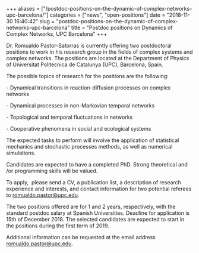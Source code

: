 +++
aliases = ["/postdoc-positions-on-the-dynamic-of-complex-networks-upc-barcelona/"]
categories = ["news", "open-positions"]
date = "2018-11-30 16:40:42"
slug = "postdoc-positions-on-the-dynamic-of-complex-networks-upc-barcelona"
title = "Postdoc positions on Dynamics of Complex Networks, UPC Barcelona"
+++

<div>

Dr. Romualdo Pastor-Satorras is currently offering two postdoctoral
positions to work in his research group in the fields of complex systems
and complex networks. The positions are located at the Department of
Physics of Universitat Politecnica de Catalunya (UPC), Barcelona, Spain.

</div>

<div>

</div>

<div>

The possible topics of research for the positions are the following:

</div>

<div>

\- Dynamical transitions in reaction-diffusion processes on complex
networks

</div>

<div>

\- Dynamical processes in non-Markovian temporal networks

</div>

<div>

\- Topological and temporal fluctuations in networks

</div>

<div>

\- Cooperative phenomena in social and ecological systems

</div>

<div>

</div>

<div>

The expected tasks to perform will involve the application of
statistical mechanics and stochastic processes methods, as well as
numerical simulations.

</div>

<div>

</div>

<div>

Candidates are expected to have a completed PhD. Strong theoretical and
/or programming skills will be valued.

</div>

<div>

</div>

<div>

To apply,  please send a CV, a publication list, a description of
research experience and interests, and contact information for two
potential referees to <romualdo.pastor@upc.edu>.

</div>

<div>

</div>

<div>

The two positions offered are for 1 and 2 years, respectively, with the
standard postdoc salary at Spanish Universities. Deadline for
application is 15th of December 2018. The selected candidates are
expected to start in the positions during the first term of 2019.

</div>

<div>

</div>

<div>

Additional information can be requested at the email address
<romualdo.pastor@upc.edu>.

</div>
